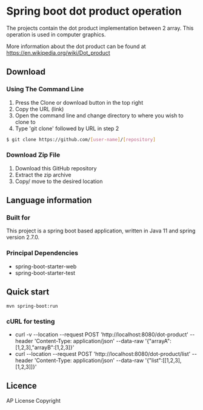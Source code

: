 # Spring boot dot product operation

The projects contain the dot product implementation between 2 array. This operation is used in computer graphics.

More information about the dot product can be found at
<https://en.wikipedia.org/wiki/Dot_product>

## Download
### Using The Command Line
1. Press the Clone or download button in the top right
2. Copy the URL (link)
3. Open the command line and change directory to where you wish to clone to
4. Type 'git clone' followed by URL in step 2
```bash
$ git clone https://github.com/[user-name]/[repository]
```

### Download Zip File

1. Download this GitHub repository
2. Extract the zip archive
3. Copy/ move to the desired location


## Language information
### Built for
This project is a spring boot based application, written in Java 11 and spring version 2.7.0.

### Principal Dependencies
- spring-boot-starter-web 
- spring-boot-starter-test

Quick start
-----------
`mvn spring-boot:run`

### cURL for testing
- curl -v --location --request POST 'http://localhost:8080/dot-product' --header 'Content-Type: application/json' --data-raw '{"arrayA":[1,2,3],"arrayB":[1,2,3]}'
- curl --location --request POST 'http://localhost:8080/dot-product/list' --header 'Content-Type: application/json' --data-raw '{"list":[[1,2,3],[1,2,3]]}'

## Licence
AP License
Copyright
